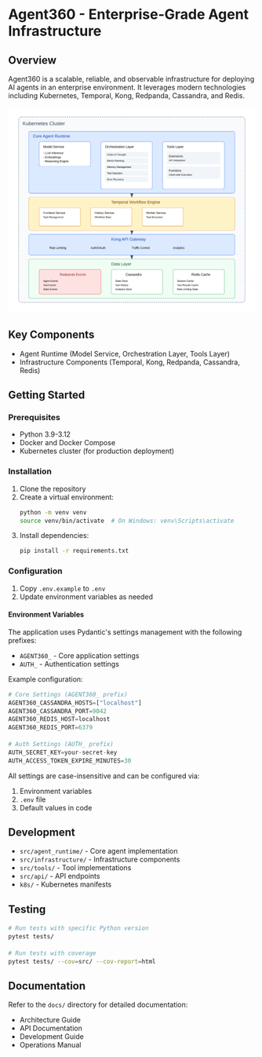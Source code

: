 # Agent360 - Enterprise-Grade Agent Infrastructure

## Overview
Agent360 is a scalable, reliable, and observable infrastructure for deploying AI agents in an enterprise environment. It leverages modern technologies including Kubernetes, Temporal, Kong, Redpanda, Cassandra, and Redis.

<div align="center">
  <picture>
    <source media="(prefers-color-scheme: dark)" srcset="assets/agent_architecture_stack.svg">
    <source media="(prefers-color-scheme: light)" srcset="assets/agent_architecture._stack.svg">
    <img alt="Agent360 Architecture" src="assets/agent_architecture_stack.svg" width="800">
  </picture>
</div>

## Key Components
- Agent Runtime (Model Service, Orchestration Layer, Tools Layer)
- Infrastructure Components (Temporal, Kong, Redpanda, Cassandra, Redis)

## Getting Started

### Prerequisites
- Python 3.9-3.12
- Docker and Docker Compose
- Kubernetes cluster (for production deployment)

### Installation
1. Clone the repository
2. Create a virtual environment:
   ```bash
   python -m venv venv
   source venv/bin/activate  # On Windows: venv\Scripts\activate
   ```
3. Install dependencies:
   ```bash
   pip install -r requirements.txt
   ```

### Configuration
1. Copy `.env.example` to `.env`
2. Update environment variables as needed

#### Environment Variables
The application uses Pydantic's settings management with the following prefixes:
- `AGENT360_` - Core application settings
- `AUTH_` - Authentication settings

Example configuration:
```python
# Core Settings (AGENT360_ prefix)
AGENT360_CASSANDRA_HOSTS=["localhost"]
AGENT360_CASSANDRA_PORT=9042
AGENT360_REDIS_HOST=localhost
AGENT360_REDIS_PORT=6379

# Auth Settings (AUTH_ prefix)
AUTH_SECRET_KEY=your-secret-key
AUTH_ACCESS_TOKEN_EXPIRE_MINUTES=30
```

All settings are case-insensitive and can be configured via:
1. Environment variables
2. `.env` file
3. Default values in code

## Development
- `src/agent_runtime/` - Core agent implementation
- `src/infrastructure/` - Infrastructure components
- `src/tools/` - Tool implementations
- `src/api/` - API endpoints
- `k8s/` - Kubernetes manifests

## Testing
```bash
# Run tests with specific Python version
pytest tests/

# Run tests with coverage
pytest tests/ --cov=src/ --cov-report=html
```

## Documentation
Refer to the `docs/` directory for detailed documentation:
- Architecture Guide
- API Documentation
- Development Guide
- Operations Manual
